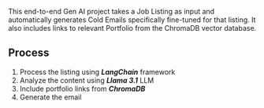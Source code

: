 This end-to-end Gen AI project takes a Job Listing as input and automatically generates Cold Emails specifically fine-tuned for that listing. It also includes links to relevant Portfolio from the ChromaDB vector database.
<h2>Process</h2>
<ol>
  <li>Process the listing using <b><i>LangChain</i></b> framework</li>
  <li>Analyze the content using <b><i>Llama 3.1</i></b> LLM</li>
  <li>Include portfolio links from <b><i>ChromaDB</i></b></li>
  <li>Generate the email</li>
</ol>
<br></br>
